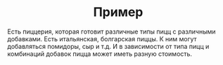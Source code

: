 ﻿<div align="center"><h1> Пример </h1></div>    

Есть пиццерия, которая готовит различные типы пицц с различными добавками. Есть итальянская, болгарская пиццы. К ним могут добавляться помидоры, сыр и т.д. И в зависимости от типа пицц и комбинаций добавок пицца может иметь разную стоимость.
